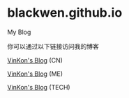 # blackwen.github.io
My Blog

你可以通过以下链接访问我的博客

[VinKon's Blog](https://www.lilkon.cn/) (CN)

[VinKon's Blog](https://www.lilkon.me/) (ME)

[VinKon's Blog](https://www.lilkon.tech/) (TECH)